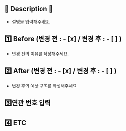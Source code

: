 
## 🔨 Description 🔨
- 설명을 입력해주세요.


## 1️⃣ Before (변경 전 : - [x]   / 변경 후 : - [ ] )
- 변경 전의 이유를 작성해주세요.

  
## 2️⃣ After (변경 전 : - [x]   / 변경 후 : - [ ] )
- 변경 후의 예상 구조를 작성해주세요.


## 3️⃣연관 번호 입력


## 4️⃣ ETC
